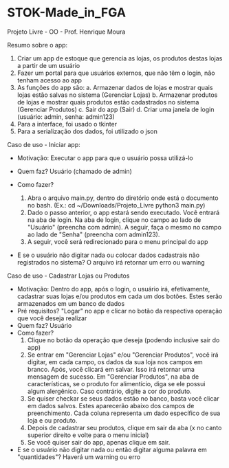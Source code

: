 # STOK-Made_in_FGA
Projeto Livre - OO - Prof. Henrique Moura

Resumo sobre o app:
  1. Criar um app de estoque que gerencia as lojas, os produtos destas lojas a partir de um usuário
  2. Fazer um portal para que usuários externos, que não têm o login, não tenham acesso ao app
  3. As funções do app são:
     a. Armazenar dados de lojas e mostrar quais lojas estão salvas no sistema (Gerenciar Lojas)
     b. Armazenar produtos de lojas e mostrar quais produtos estão cadastrados no sistema (Gerenciar Produtos)
     c. Sair do app (Sair)
     d. Criar uma janela de login (usuário: admin, senha: admin123)
  4. Para a interface, foi usado o tkinter
  5. Para a serialização dos dados, foi utilizado o json

Caso de uso - Iniciar app:

- Motivação: Executar o app para que o usuário possa utilizá-lo
- Quem faz? Usuário (chamado de admin)
- Como fazer?
  
  1. Abra o arquivo main.py, dentro do diretório onde está o documento no bash.
     (Ex.: cd ~/Downloads/Projeto_Livre
      python3 main.py)
  2. Dado o passo anterior, o app estará sendo executado. Você entrará na aba de login. Na aba de login, clique no campo ao lado de "Usuário" (preencha com admin). A seguir, faça o mesmo no campo ao lado de "Senha" (preencha com admin123).
  3. A seguir, você será redirecionado para o menu principal do app
     
- E se o usuário não digitar nada ou colocar dados cadastrais não registrados no sistema?
  O arquivo irá retornar um erro ou warning

Caso de uso - Cadastrar Lojas ou Produtos
- Motivação: Dentro do app, após o login, o usuário irá, efetivamente, cadastrar suas lojas e/ou produtos em cada um dos botões. Estes serão armazenados em um banco de dados
- Pré requisitos? "Logar" no app e clicar no botão da respectiva operação que você deseja realizar
- Quem faz? Usuário
- Como fazer?
  1. Clique no botão da operação que deseja (podendo inclusive sair do app)
  2. Se entrar em "Gerenciar Lojas" e/ou "Gerenciar Produtos", você irá digitar, em cada campo, os dados da sua loja nos campos em branco. Após, você clicará em salvar. Isso irá retornar uma mensagem de sucesso. Em "Gerenciar Produtos", na aba de características, se o produto for alimentício, diga se ele possui algum alergênico. Caso contrário, digite a cor do produto.
  3. Se quiser checkar se seus dados estão no banco, basta você clicar em dados salvos. Estes aparecerão abaixo dos campos de preenchimento. Cada coluna representa um dado específico de sua loja e ou produto.
  4. Depois de cadastrar seu produtos, clique em sair da aba (x no canto superior direito e volte para o menu inicial)
  5. Se você quiser sair do app, apenas clique em sair.
- E se o usuário não digitar nada ou então digitar alguma palavra em "quantidades"?
  Haverá um warning ou erro

